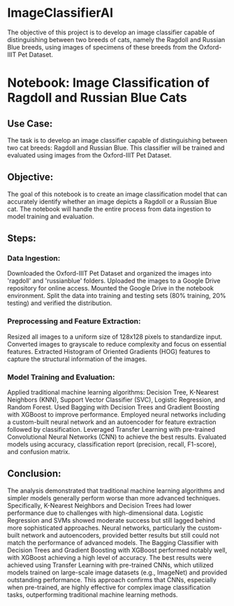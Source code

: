 # ImageClassifierAI
The objective of this project is to develop an image classifier capable of distinguishing between two breeds of cats, namely the Ragdoll and Russian Blue breeds, using images of specimens of these breeds from the Oxford-IIIT Pet Dataset.

# Notebook: Image Classification of Ragdoll and Russian Blue Cats

## Use Case:
The task is to develop an image classifier capable of distinguishing between two cat breeds: Ragdoll and Russian Blue. This classifier will be trained and evaluated using images from the Oxford-IIIT Pet Dataset.

## Objective:
The goal of this notebook is to create an image classification model that can accurately identify whether an image depicts a Ragdoll or a Russian Blue cat. The notebook will handle the entire process from data ingestion to model training and evaluation.

## Steps:

### Data Ingestion:
Downloaded the Oxford-IIIT Pet Dataset and organized the images into 'ragdoll' and 'russianblue' folders.
Uploaded the images to a Google Drive repository for online access.
Mounted the Google Drive in the notebook environment.
Split the data into training and testing sets (80% training, 20% testing) and verified the distribution.

### Preprocessing and Feature Extraction:
Resized all images to a uniform size of 128x128 pixels to standardize input.
Converted images to grayscale to reduce complexity and focus on essential features.
Extracted Histogram of Oriented Gradients (HOG) features to capture the structural information of the images.

### Model Training and Evaluation:
Applied traditional machine learning algorithms: Decision Tree, K-Nearest Neighbors (KNN), Support Vector Classifier (SVC), Logistic Regression, and Random Forest.
Used Bagging with Decision Trees and Gradient Boosting with XGBoost to improve performance.
Employed neural networks including a custom-built neural network and an autoencoder for feature extraction followed by classification.
Leveraged Transfer Learning with pre-trained Convolutional Neural Networks (CNN) to achieve the best results.
Evaluated models using accuracy, classification report (precision, recall, F1-score), and confusion matrix.

## Conclusion:
The analysis demonstrated that traditional machine learning algorithms and simpler models generally perform worse than more advanced techniques. Specifically, K-Nearest Neighbors and Decision Trees had lower performance due to challenges with high-dimensional data. Logistic Regression and SVMs showed moderate success but still lagged behind more sophisticated approaches.
Neural networks, particularly the custom-built network and autoencoders, provided better results but still could not match the performance of advanced models. The Bagging Classifier with Decision Trees and Gradient Boosting with XGBoost performed notably well, with XGBoost achieving a high level of accuracy.
The best results were achieved using Transfer Learning with pre-trained CNNs, which utilized models trained on large-scale image datasets (e.g., ImageNet) and provided outstanding performance. This approach confirms that CNNs, especially when pre-trained, are highly effective for complex image classification tasks, outperforming traditional machine learning methods.
